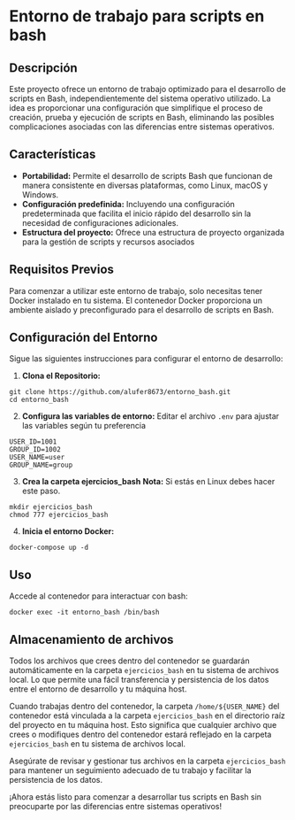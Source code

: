 # Entorno de trabajo para scripts en bash

## Descripción

Este proyecto ofrece un entorno de trabajo optimizado para el desarrollo de scripts en Bash, independientemente del sistema operativo utilizado. La idea es proporcionar una configuración que simplifique el proceso de creación, prueba y ejecución de scripts en Bash, eliminando las posibles complicaciones asociadas con las diferencias entre sistemas operativos.

## Características

- **Portabilidad:** Permite el desarrollo de scripts Bash que funcionan de manera consistente en diversas plataformas, como Linux, macOS y Windows.
- **Configuración predefinida:** Incluyendo una configuración predeterminada que facilita el inicio rápido del desarrollo sin la necesidad de configuraciones adicionales.
- **Estructura del proyecto:** Ofrece una estructura de proyecto organizada para la gestión de scripts y recursos asociados

## Requisitos Previos

Para comenzar a utilizar este entorno de trabajo, solo necesitas tener Docker instalado en tu sistema. El contenedor Docker proporciona un ambiente aislado y preconfigurado para el desarrollo de scripts en Bash.

## Configuración del Entorno

Sigue las siguientes instrucciones para configurar el entorno de desarrollo:

1. **Clona el Repositorio:**

```
git clone https://github.com/alufer8673/entorno_bash.git
cd entorno_bash
```

2. **Configura las variables de entorno:**
   Editar el archivo `.env` para ajustar las variables según tu preferencia

```
USER_ID=1001
GROUP_ID=1002
USER_NAME=user
GROUP_NAME=group
```
3. **Crea la carpeta ejercicios_bash**
**Nota:** Si estás en Linux debes hacer este paso.

```
mkdir ejercicios_bash
chmod 777 ejercicios_bash
```

4. **Inicia el entorno Docker:**

```
docker-compose up -d
```

## Uso

Accede al contenedor para interactuar con bash:

```
docker exec -it entorno_bash /bin/bash
```

## Almacenamiento de archivos

Todos los archivos que crees dentro del contenedor se guardarán automáticamente en la carpeta `ejercicios_bash` en tu sistema de archivos local. Lo que permite una fácil transferencia y persistencia de los datos entre el entorno de desarrollo y tu máquina host.

Cuando trabajas dentro del contenedor, la carpeta `/home/${USER_NAME}` del contenedor está vinculada a la carpeta `ejercicios_bash` en el directorio raíz del proyecto en tu máquina host. Esto significa que cualquier archivo que crees o modifiques dentro del contenedor estará reflejado en la carpeta `ejercicios_bash` en tu sistema de archivos local.

Asegúrate de revisar y gestionar tus archivos en la carpeta `ejercicios_bash` para mantener un seguimiento adecuado de tu trabajo y facilitar la persistencia de los datos.

¡Ahora estás listo para comenzar a desarrollar tus scripts en Bash sin preocuparte por las diferencias entre sistemas operativos!
